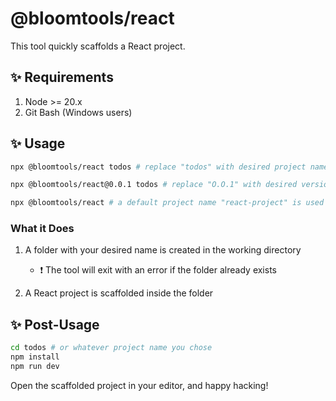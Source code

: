 # @bloomtools/react

This tool quickly scaffolds a React project.

## ✨ Requirements

1. Node >= 20.x
2. Git Bash (Windows users)

## ✨ Usage

```bash
npx @bloomtools/react todos # replace "todos" with desired project name

npx @bloomtools/react@0.0.1 todos # replace "O.O.1" with desired version

npx @bloomtools/react # a default project name "react-project" is used
```

### What it Does

1. A folder with your desired name is created in the working directory
    - ❗ The tool will exit with an error if the folder already exists

2. A React project is scaffolded inside the folder

## ✨ Post-Usage

```bash
cd todos # or whatever project name you chose
npm install
npm run dev
```

Open the scaffolded project in your editor, and happy hacking!
